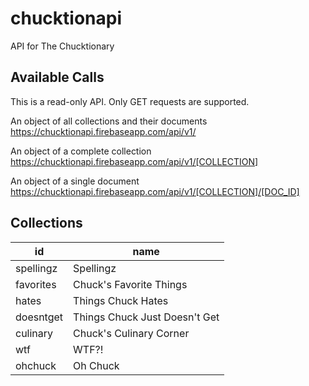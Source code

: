 # chucktionapi

API for The Chucktionary

## Available Calls

This is a read-only API. Only GET requests are supported.

An object of all collections and their documents
https://chucktionapi.firebaseapp.com/api/v1/

An object of a complete collection
https://chucktionapi.firebaseapp.com/api/v1/[COLLECTION]

An object of a single document
https://chucktionapi.firebaseapp.com/api/v1/[COLLECTION]/[DOC_ID]

## Collections

id | name
---|-----
spellingz | Spellingz
favorites | Chuck's Favorite Things
hates | Things Chuck Hates
doesntget | Things Chuck Just Doesn't Get
culinary | Chuck's Culinary Corner
wtf | WTF?!
ohchuck | Oh Chuck
